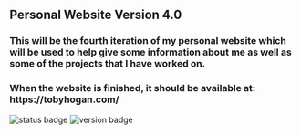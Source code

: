 <h2>Personal Website Version 4.0</h2>

</hr>

<h3>This will be the fourth iteration of my personal website which will be used to help give some information about me as well as some of the projects that I have worked on.</h3>

<h3>When the website is finished, it should be available at: https://tobyhogan.com/</h3>

![status badge](https://img.shields.io/badge/build-testing-blue) ![version badge](https://img.shields.io/badge/version-4.0-green)


